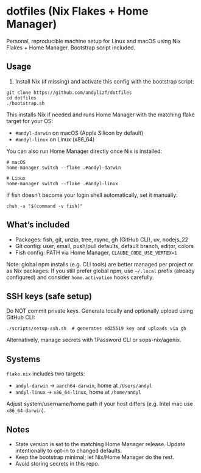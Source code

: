 # dotfiles (Nix Flakes + Home Manager)

Personal, reproducible machine setup for Linux and macOS using Nix Flakes + Home Manager. Bootstrap script included.

## Usage

1) Install Nix (if missing) and activate this config with the bootstrap script:

```
git clone https://github.com/andylizf/dotfiles
cd dotfiles
./bootstrap.sh
```

This installs Nix if needed and runs Home Manager with the matching flake target for your OS:
- `#andyl-darwin` on macOS (Apple Silicon by default)
- `#andyl-linux` on Linux (x86_64)

You can also run Home Manager directly once Nix is installed:

```
# macOS
home-manager switch --flake .#andyl-darwin

# Linux
home-manager switch --flake .#andyl-linux
```

If fish doesn’t become your login shell automatically, set it manually:

```
chsh -s "$(command -v fish)"
```

## What’s included

- Packages: fish, git, unzip, tree, rsync, gh (GitHub CLI), uv, nodejs_22
- Git config: user, email, push/pull defaults, default branch, editor, colors
- Fish config: PATH via Home Manager, `CLAUDE_CODE_USE_VERTEX=1`

Note: global npm installs (e.g. CLI tools) are better managed per project or as Nix packages. If you still prefer global npm, use `~/.local` prefix (already configured) and consider `home.activation` hooks carefully.

## SSH keys (safe setup)

Do NOT commit private keys. Generate locally and optionally upload using GitHub CLI:

```
./scripts/setup-ssh.sh  # generates ed25519 key and uploads via gh
```

Alternatively, manage secrets with 1Password CLI or sops-nix/agenix.

## Systems

`flake.nix` includes two targets:
- `andyl-darwin`  -> `aarch64-darwin`, home at `/Users/andyl`
- `andyl-linux`   -> `x86_64-linux`,  home at `/home/andyl`

Adjust system/username/home path if your host differs (e.g. Intel mac use `x86_64-darwin`).

## Notes

- State version is set to the matching Home Manager release. Update intentionally to opt-in to changed defaults.
- Keep the bootstrap minimal; let Nix/Home Manager do the rest.
- Avoid storing secrets in this repo.

